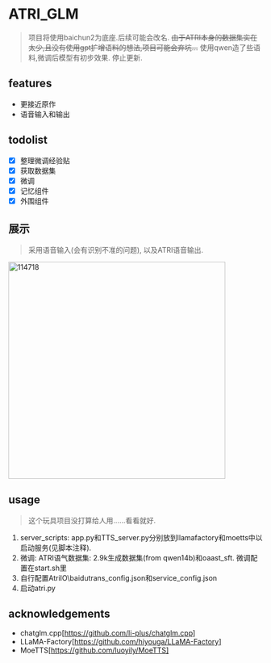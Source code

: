 # ATRI_GLM
> 项目将使用baichun2为底座.后续可能会改名.
> ~~由于ATRI本身的数据集实在太少,且没有使用gpt扩增语料的想法,项目可能会弃坑...~~
> 使用qwen造了些语料,微调后模型有初步效果.
> 停止更新.

## features

+ 更接近原作
+ 语音输入和输出

## todolist

+ [x] 整理微调经验贴
+ [x] 获取数据集
+ [x] 微调
+ [x] 记忆组件
+ [x] 外围组件

## 展示

> 采用语音输入(会有识别不准的问题), 以及ATRI语音输出.
<img width="430" alt="114718" src="https://github.com/lithiumfleet/ATRI_GLM/assets/114126477/77f05e6a-fb64-4012-950a-52e9739a47dc">

## usage

> 这个玩具项目没打算给人用......看看就好.
1. server_scripts: app.py和TTS_server.py分别放到llamafactory和moetts中以启动服务(见脚本注释).
2. 微调: ATRI语气数据集: 2.9k生成数据集(from qwen14b)和oaast_sft. 微调配置在start.sh里
3. 自行配置AtriIO\baidutrans_config.json和service_config.json
4. 启动atri.py

## acknowledgements

+ chatglm.cpp[https://github.com/li-plus/chatglm.cpp]
+ LLaMA-Factory[https://github.com/hiyouga/LLaMA-Factory]
+ MoeTTS[https://github.com/luoyily/MoeTTS]

